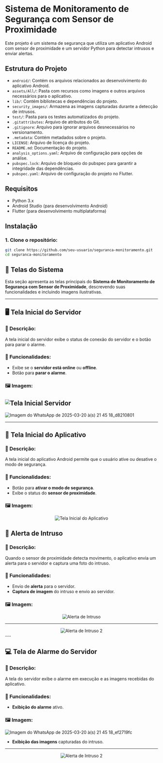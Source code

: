 # Sistema de Monitoramento de Segurança com Sensor de Proximidade

Este projeto é um sistema de segurança que utiliza um aplicativo Android com sensor de proximidade e um servidor Python para detectar intrusos e enviar alertas.

## Estrutura do Projeto

- `android/`: Contém os arquivos relacionados ao desenvolvimento do aplicativo Android.
- `assets/All/`: Pasta com recursos como imagens e outros arquivos necessários para o aplicativo.
- `lib/`: Contém bibliotecas e dependências do projeto.
- `security_images/`: Armazena as imagens capturadas durante a detecção de intrusos.
- `test/`: Pasta para os testes automatizados do projeto.
- `.gitattributes`: Arquivo de atributos do Git.
- `.gitignore`: Arquivo para ignorar arquivos desnecessários no versionamento.
- `.metadata`: Contém metadados sobre o projeto.
- `LICENSE`: Arquivo de licença do projeto.
- `README.md`: Documentação do projeto.
- `analysis_options.yaml`: Arquivo de configuração para opções de análise.
- `pubspec.lock`: Arquivo de bloqueio do pubspec para garantir a integridade das dependências.
- `pubspec.yaml`: Arquivo de configuração do projeto no Flutter.

## Requisitos

- Python 3.x
- Android Studio (para desenvolvimento Android)
- Flutter (para desenvolvimento multiplataforma)


## Instalação

### 1. Clone o repositório:

```bash
git clone https://github.com/seu-usuario/seguranca-monitoramento.git
cd seguranca-monitoramento
```

## 📸 Telas do Sistema

Esta seção apresenta as telas principais do **Sistema de Monitoramento de Segurança com Sensor de Proximidade**, descrevendo suas funcionalidades e incluindo imagens ilustrativas.

---

## 🖥️ Tela Inicial do Servidor

### 📌 Descrição:
A tela inicial do servidor exibe o status de conexão do servidor e o botão para parar o alarme.

### 🔹 Funcionalidades:
- Exibe se o **servidor está online** ou **offline**.
- Botão para **parar o alarme**.

### 🖼️ Imagem:

![Tela Inicial Servidor](https://github.com/user-attachments/assets/f2ac5476-bcc3-42f8-bdd7-cdc814b1f6e9)
---
![Imagem do WhatsApp de 2025-03-20 à(s) 21 45 18_d8210801](https://github.com/user-attachments/assets/7db5746a-74c3-479e-85ae-53f4364961c2)

---

## 📱 Tela Inicial do Aplicativo

### 📌 Descrição:
A tela inicial do aplicativo Android permite que o usuário ative ou desative o modo de segurança.

### 🔹 Funcionalidades:
- Botão para **ativar o modo de segurança**.
- Exibe o status do **sensor de proximidade**.

### 🖼️ Imagem:
<div align="center">
  <img src="https://github.com/user-attachments/assets/758e90de-d1d2-4f89-83eb-7286ee1bd022" alt="Tela Inicial do Aplicativo" />
</div>


## 🚨 Alerta de Intruso

### 📌 Descrição:
Quando o sensor de proximidade detecta movimento, o aplicativo envia um alerta para o servidor e captura uma foto do intruso.

### 🔹 Funcionalidades:
- Envio de **alerta** para o servidor.
- **Captura de imagem** do intruso e envio ao servidor.

### 🖼️ Imagem:
<div align="center">
  <img src="https://github.com/user-attachments/assets/2b8bc963-4c90-46eb-9d9a-a70a44b75b3e" alt="Alerta de Intruso" />
</div>

---

<div align="center">
  <img src="https://github.com/user-attachments/assets/2c83079a-5ee0-4073-9799-4a0b81d309e5" alt="Alerta de Intruso 2" />
</div>
---

## 💻 Tela de Alarme do Servidor

### 📌 Descrição:
A tela do servidor exibe o alarme em execução e as imagens recebidas do aplicativo.

### 🔹 Funcionalidades:
- **Exibição do alarme** ativo.

### 🖼️ Imagem:
![Imagem do WhatsApp de 2025-03-20 à(s) 21 45 18_ef2719fc](https://github.com/user-attachments/assets/ac794fe9-65cf-4750-a0d0-ec49ae3c0fcd)

- **Exibição das imagens** capturadas do intruso.
---
<div align="center">
 <img src="https://github.com/user-attachments/assets/739de52a-5898-4c40-a372-58d9390dbf1f" alt="Alerta de Intruso 2" />
  </div>



